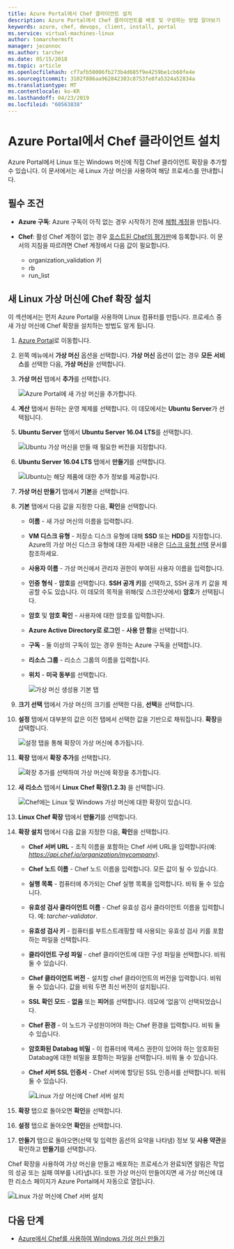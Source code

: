 ```yaml
---
title: Azure Portal에서 Chef 클라이언트 설치
description: Azure Portal에서 Chef 클라이언트를 배포 및 구성하는 방법 알아보기
keywords: azure, chef, devops, client, install, portal
ms.service: virtual-machines-linux
author: tomarchermsft
manager: jeconnoc
ms.author: tarcher
ms.date: 05/15/2018
ms.topic: article
ms.openlocfilehash: cf7afb50006fb273b4d685f9e4259be1cb60fe4e
ms.sourcegitcommit: 3102f886aa962842303c8753fe8fa5324a52834a
ms.translationtype: MT
ms.contentlocale: ko-KR
ms.lasthandoff: 04/23/2019
ms.locfileid: "60563838"
---
```

# <a name="install-the-chef-client-from-the-azure-portal"></a>Azure Portal에서 Chef 클라이언트 설치
Azure Portal에서 Linux 또는 Windows 머신에 직접 Chef 클라이언트 확장을 추가할 수 있습니다. 이 문서에서는 새 Linux 가상 머신을 사용하여 해당 프로세스를 안내합니다.

## <a name="prerequisites"></a>필수 조건

- **Azure 구독**: Azure 구독이 아직 없는 경우 시작하기 전에 [체험 계정](https://azure.microsoft.com/free/?ref=microsoft.com&utm_source=microsoft.com&utm_medium=docs&utm_campaign=visualstudio)을 만듭니다.

- **Chef**: 활성 Chef 계정이 없는 경우 [호스트된 Chef의 평가판](https://manage.chef.io/signup)에 등록합니다. 이 문서의 지침을 따르려면 Chef 계정에서 다음 값이 필요합니다.
  - organization_validation 키
  - rb
  - run_list

## <a name="install-the-chef-extension-on-a-new-linux-virtual-machine"></a>새 Linux 가상 머신에 Chef 확장 설치
이 섹션에서는 먼저 Azure Portal을 사용하여 Linux 컴퓨터를 만듭니다. 프로세스 중 새 가상 머신에 Chef 확장을 설치하는 방법도 알게 됩니다.

1. [Azure Portal](https://portal.azure.com)로 이동합니다.

1. 왼쪽 메뉴에서 **가상 머신** 옵션을 선택합니다. **가상 머신** 옵션이 없는 경우 **모든 서비스**를 선택한 다음, **가상 머신**을 선택합니다.

1. **가상 머신** 탭에서 **추가**를 선택합니다.

    ![Azure Portal에 새 가상 머신을 추가합니다.](./media/chef-extension-portal/add-vm.png)

1. **계산** 탭에서 원하는 운영 체제를 선택합니다. 이 데모에서는 **Ubuntu Server**가 선택됩니다.

1. **Ubuntu Server** 탭에서 **Ubuntu Server 16.04 LTS**를 선택합니다.

    ![Ubuntu 가상 머신을 만들 때 필요한 버전을 지정합니다.](./media/chef-extension-portal/ubuntu-server-version.png)

1. **Ubuntu Server 16.04 LTS** 탭에서 **만들기**를 선택합니다.

    ![Ubuntu는 해당 제품에 대한 추가 정보를 제공합니다.](./media/chef-extension-portal/create-vm.png)

1. **가상 머신 만들기** 탭에서 **기본**을 선택합니다.

1. **기본** 탭에서 다음 값을 지정한 다음, **확인**을 선택합니다.

   - **이름** - 새 가상 머신의 이름을 입력합니다.
   - **VM 디스크 유형** - 저장소 디스크 유형에 대해 **SSD** 또는 **HDD**를 지정합니다. Azure의 가상 머신 디스크 유형에 대한 자세한 내용은 [디스크 유형 선택](../virtual-machines/windows/disks-types.md) 문서를 참조하세요.
   - **사용자 이름** - 가상 머신에서 관리자 권한이 부여된 사용자 이름을 입력합니다.
   - **인증 형식** - **암호**를 선택합니다. **SSH 공개 키**를 선택하고, SSH 공개 키 값을 제공할 수도 있습니다. 이 데모의 목적을 위해(및 스크린샷에서) **암호**가 선택됩니다.
   - **암호** 및 **암호 확인** - 사용자에 대한 암호를 입력합니다.
   - **Azure Active Directory로 로그인** - **사용 안 함**을 선택합니다.
   - **구독** - 둘 이상의 구독이 있는 경우 원하는 Azure 구독을 선택합니다.
   - **리소스 그룹** - 리소스 그룹의 이름을 입력합니다.
   - **위치** - **미국 동부**를 선택합니다.

     ![가상 머신 생성용 기본 탭](./media/chef-extension-portal/add-vm-basics.png)

1. **크기 선택** 탭에서 가상 머신의 크기를 선택한 다음, **선택**을 선택합니다.

1. **설정** 탭에서 대부분의 값은 이전 탭에서 선택한 값을 기반으로 채워집니다. **확장**을 섡택합니다.

     ![설정 탭을 통해 확장이 가상 머신에 추가됩니다.](./media/chef-extension-portal/add-vm-select-extensions.png)

1. **확장** 탭에서 **확장 추가**를 선택합니다.

     ![확장 추가를 선택하여 가상 머신에 확장을 추가합니다.](./media/chef-extension-portal/add-vm-add-extension.png)

1. **새 리소스** 탭에서 **Linux Chef 확장(1.2.3)** 을 선택합니다.

     ![Chef에는 Linux 및 Windows 가상 머신에 대한 확장이 있습니다.](./media/chef-extension-portal/select-linux-chef-extension.png)

1. **Linux Chef 확장** 탭에서 **만들기**를 선택합니다.

1. **확장 설치** 탭에서 다음 값을 지정한 다음, **확인**을 선택합니다.

    - **Chef 서버 URL** - 조직 이름을 포함하는 Chef 서버 URL을 입력합니다(예: *https://api.chef.io/organization/mycompany*).
    - **Chef 노드 이름** - Chef 노드 이름을 입력합니다. 모든 값이 될 수 있습니다.
    - **실행 목록** - 컴퓨터에 추가되는 Chef 실행 목록을 입력합니다. 비워 둘 수 있습니다.
    - **유효성 검사 클라이언트 이름** - Chef 유효성 검사 클라이언트 이름을 입력합니다. 예: *tarcher-validator*.
    - **유효성 검사 키** - 컴퓨터를 부트스트래핑할 때 사용되는 유효성 검사 키를 포함하는 파일을 선택합니다.
    - **클라이언트 구성 파일** - chef 클라이언트에 대한 구성 파일을 선택합니다. 비워 둘 수 있습니다.
    - **Chef 클라이언트 버전** - 설치할 chef 클라이언트의 버전을 입력합니다. 비워 둘 수 있습니다. 값을 비워 두면 최신 버전이 설치됩니다.
    - **SSL 확인 모드** - **없음** 또는 **피어**를 선택합니다. 데모에 ‘없음’이 선택되었습니다.
    - **Chef 환경** - 이 노드가 구성원이어야 하는 Chef 환경을 입력합니다. 비워 둘 수 있습니다.
    - **암호화된 Databag 비밀** - 이 컴퓨터에 액세스 권한이 있어야 하는 암호화된 Databag에 대한 비밀을 포함하는 파일을 선택합니다. 비워 둘 수 있습니다.
    - **Chef 서버 SSL 인증서** - Chef 서버에 할당된 SSL 인증서를 선택합니다. 비워 둘 수 있습니다.

      ![Linux 가상 머신에 Chef 서버 설치](./media/chef-extension-portal/install-extension.png)

1. **확장** 탭으로 돌아오면 **확인**을 선택합니다.

1. **설정** 탭으로 돌아오면 **확인**을 선택합니다.

1. **만들기** 탭으로 돌아오면(선택 및 입력한 옵션의 요약을 나타냄) 정보 및 **사용 약관**을 확인하고 **만들기**를 선택합니다.

Chef 확장을 사용하여 가상 머신을 만들고 배포하는 프로세스가 완료되면 알림은 작업의 성공 또는 실패 여부를 나타냅니다. 또한 가상 머신이 만들어지면 새 가상 머신에 대한 리소스 페이지가 Azure Portal에서 자동으로 열립니다.

![Linux 가상 머신에 Chef 서버 설치](./media/chef-extension-portal/resource-created.png)

## <a name="next-steps"></a>다음 단계

- [Azure에서 Chef를 사용하여 Windows 가상 머신 만들기](/azure/virtual-machines/windows/chef-automation)
